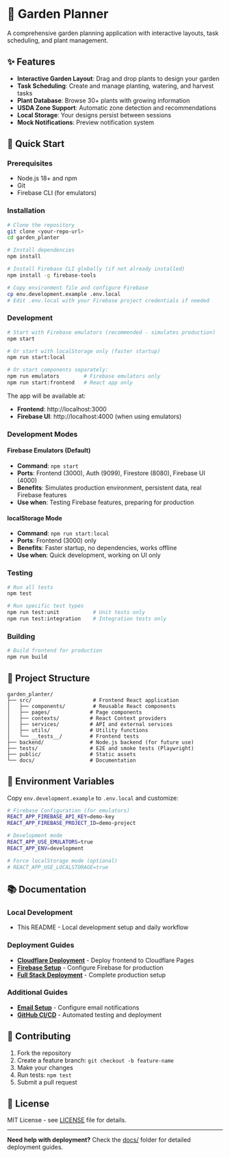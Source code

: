 # 🌱 Garden Planner

A comprehensive garden planning application with interactive layouts, task scheduling, and plant management.

## ✨ Features

- **Interactive Garden Layout**: Drag and drop plants to design your garden
- **Task Scheduling**: Create and manage planting, watering, and harvest tasks
- **Plant Database**: Browse 30+ plants with growing information
- **USDA Zone Support**: Automatic zone detection and recommendations
- **Local Storage**: Your designs persist between sessions
- **Mock Notifications**: Preview notification system

## 🚀 Quick Start

### Prerequisites
- Node.js 18+ and npm
- Git
- Firebase CLI (for emulators)

### Installation

```bash
# Clone the repository
git clone <your-repo-url>
cd garden_planter

# Install dependencies
npm install

# Install Firebase CLI globally (if not already installed)
npm install -g firebase-tools

# Copy environment file and configure Firebase
cp env.development.example .env.local
# Edit .env.local with your Firebase project credentials if needed
```

### Development

```bash
# Start with Firebase emulators (recommended - simulates production)
npm start

# Or start with localStorage only (faster startup)
npm run start:local

# Or start components separately:
npm run emulators        # Firebase emulators only
npm run start:frontend   # React app only
```

The app will be available at:
- **Frontend**: http://localhost:3000
- **Firebase UI**: http://localhost:4000 (when using emulators)

### Development Modes

#### Firebase Emulators (Default)
- **Command**: `npm start`
- **Ports**: Frontend (3000), Auth (9099), Firestore (8080), Firebase UI (4000)
- **Benefits**: Simulates production environment, persistent data, real Firebase features
- **Use when**: Testing Firebase features, preparing for production

#### localStorage Mode  
- **Command**: `npm run start:local`
- **Ports**: Frontend (3000) only
- **Benefits**: Faster startup, no dependencies, works offline
- **Use when**: Quick development, working on UI only

### Testing

```bash
# Run all tests
npm test

# Run specific test types
npm run test:unit           # Unit tests only
npm run test:integration    # Integration tests only
```

### Building

```bash
# Build frontend for production
npm run build
```

## 📁 Project Structure

```
garden_planter/
├── src/                    # Frontend React application
│   ├── components/         # Reusable React components
│   ├── pages/             # Page components
│   ├── contexts/          # React Context providers
│   ├── services/          # API and external services
│   ├── utils/             # Utility functions
│   └── __tests__/         # Frontend tests
├── backend/               # Node.js backend (for future use)
├── tests/                 # E2E and smoke tests (Playwright)
├── public/                # Static assets
└── docs/                  # Documentation
```

## 🔧 Environment Variables

Copy `env.development.example` to `.env.local` and customize:

```bash
# Firebase Configuration (for emulators)
REACT_APP_FIREBASE_API_KEY=demo-key
REACT_APP_FIREBASE_PROJECT_ID=demo-project

# Development mode
REACT_APP_USE_EMULATORS=true
REACT_APP_ENV=development

# Force localStorage mode (optional)
# REACT_APP_USE_LOCALSTORAGE=true
```

## 📚 Documentation

### Local Development
- This README - Local development setup and daily workflow

### Deployment Guides
- **[Cloudflare Deployment](docs/CLOUDFLARE_DEPLOYMENT.md)** - Deploy frontend to Cloudflare Pages
- **[Firebase Setup](docs/FIREBASE_SETUP.md)** - Configure Firebase for production
- **[Full Stack Deployment](docs/DEPLOYMENT_GUIDE.md)** - Complete production setup

### Additional Guides
- **[Email Setup](docs/EMAIL_SETUP.md)** - Configure email notifications
- **[GitHub CI/CD](docs/GITHUB_CI_SETUP.md)** - Automated testing and deployment

## 🤝 Contributing

1. Fork the repository
2. Create a feature branch: `git checkout -b feature-name`
3. Make your changes
4. Run tests: `npm test`
5. Submit a pull request

## 📄 License

MIT License - see [LICENSE](LICENSE) file for details.

---

**Need help with deployment?** Check the [docs/](docs/) folder for detailed deployment guides.